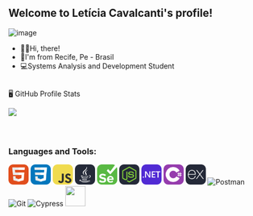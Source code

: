<h2> Welcome to Letícia Cavalcanti's profile! </h2>

![image](https://gifs.eco.br/wp-content/uploads/2022/08/gifs-de-computador-4.gif)

- 👋🏽Hi, there!                       
- 📌I'm from Recife, Pe - Brasil         
- 💻Systems Analysis and Development Student <br> <br>

🖥️ GitHub Profile Stats

<div>
  <img height="152em" src="https://github-readme-stats.vercel.app/api/top-langs/?username=lcavalcantic&layout=compact&theme=dark&hide=html,css,scss,php,ejs" />
</div>

<br>

<div style="display: inline_block"><br>
<h3 align="left">Languages and Tools:</h3>
<img width="40" display="block" height="40" src="https://github.com/tandpfun/skill-icons/blob/main/icons/HTML.svg">  <img width="40" height="40" src="https://github.com/tandpfun/skill-icons/blob/main/icons/CSS.svg">  <img width="40" height="40" src="https://github.com/tandpfun/skill-icons/blob/main/icons/JavaScript.svg"> <img width="40" display="block" height="40" src= "https://raw.githubusercontent.com/tandpfun/skill-icons/65dea6c4eaca7da319e552c09f4cf5a9a8dab2c8/icons/Java-Dark.svg"> <img  width="40" display="block" height="40" src= "https://raw.githubusercontent.com/tandpfun/skill-icons/65dea6c4eaca7da319e552c09f4cf5a9a8dab2c8/icons/Selenium.svg"> <img width="40" height="40" src="https://github.com/tandpfun/skill-icons/blob/main/icons/NodeJS-Dark.svg">  <img width="40" height="40" src="https://github.com/tandpfun/skill-icons/blob/main/icons/DotNet.svg">  <img width="40" height="40" src="https://github.com/tandpfun/skill-icons/blob/main/icons/CS.svg">  <img width="40" display="block" height="40" src="https://github.com/tandpfun/skill-icons/blob/main/icons/ExpressJS-Dark.svg"> <img src="https://cdn.jsdelivr.net/gh/devicons/devicon/icons/postman/postman-original.svg" width="40" height="40" alt="Postman" /> <img src="https://cdn.jsdelivr.net/gh/devicons/devicon/icons/git/git-original.svg" width="40" height="40" alt="Git" /> <img src="https://assets.streamlinehq.com/image/private/w_300,h_300,ar_1/f_auto/v1/icons/3/cypress-icon-moigrz5nimpd7rsob0bisu.png/cypress-icon-pg9bdlubveoefqouilbg.png?_a=DATAdtAAZAA0" 
     width="40" 
     height="40" 
     alt="Cypress" />
     <img width="40" display="block" height="40" src="https://avatars.githubusercontent.com/u/54646432?s=200&v=4" />
